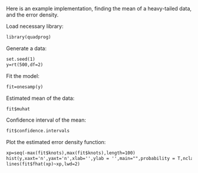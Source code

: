 Here is an example implementation, finding the mean of a heavy-tailed data, and the error density.

Load necessary library:
```markdown
library(quadprog)
```
Generate a data:
```markdown
set.seed(1)
y=rt(500,df=2)
```
Fit the model:
```markdown
fit=onesamp(y)
```
Estimated mean of the data:
```markdown
fit$muhat 
```
Confidence interval of the mean:
```markdown
fit$confidence.intervals 
```
Plot the estimated error density function:
```markdown
xp=seq(-max(fit$knots),max(fit$knots),length=100)
hist(y,xaxt='n',yaxt='n',xlab='',ylab = '',main="",probability = T,nclass = 100)
lines(fit$fhat(xp)~xp,lwd=2)
```
